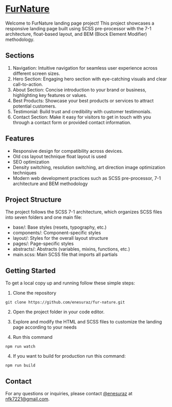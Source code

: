 # [FurNature](https://enesuraz.github.io/fur-nature/)

Welcome to FurNature landing page project! This project showcases a responsive landing page built using SCSS pre-processor with the 7-1 architecture, float-based layout, and BEM (Block Element Modifier) methodology.

## Sections

1. Navigation: Intuitive navigation for seamless user experience across different screen sizes.
2. Hero Section: Engaging hero section with eye-catching visuals and clear call-to-action.
3. About Section: Concise introduction to your brand or business, highlighting key features or values.
4. Best Products: Showcase your best products or services to attract potential customers.
5. Testimonial: Build trust and credibility with customer testimonials.
6. Contact Section: Make it easy for visitors to get in touch with you through a contact form or provided contact information.

## Features

- Responsive design for compatibility across devices.
- Old css layout technique float layout is used
- SEO optimization
- Density switching, resolution switching, art direction image optimization techniques
- Modern web development practices such as SCSS pre-processor, 7-1 architecture and BEM methodology

## Project Structure

The project follows the SCSS 7-1 architecture, which organizes SCSS files into seven folders and one main file:

- base/: Base styles (resets, typography, etc.)
- components/: Component-specific styles
- layout/: Styles for the overall layout structure
- pages/: Page-specific styles
- abstracts/: Abstracts (variables, mixins, functions, etc.)
- main.scss: Main SCSS file that imports all partials

## Getting Started

To get a local copy up and running follow these simple steps:

1. Clone the repository

```
git clone https://github.com/enesuraz/fur-nature.git
```

2. Open the project folder in your code editor.

3. Explore and modify the HTML and SCSS files to customize the landing page according to your needs

4. Run this command

```
npm run watch
```

4. If you want to build for production run this command:

```
npm run build
```

## Contact

For any questions or inquiries, please contact [@enesuraz](https://github.com/enesuraz) at [nfk7221@gmail.com](mailto:nfk7221@gmail.com).
